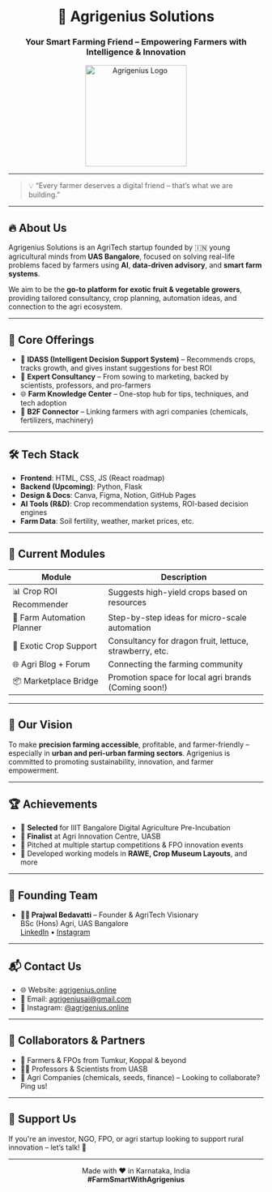 <h1 align="center">🌾 Agrigenius Solutions</h1>
<h3 align="center">Your Smart Farming Friend – Empowering Farmers with Intelligence & Innovation</h3>

<p align="center">
  <img src="https://agrigenius.online/prajwal.png" alt="Agrigenius Logo" width="200"/>
</p>

---

> 💡 “Every farmer deserves a digital friend – that’s what we are building.”

---

## 🔥 About Us

Agrigenius Solutions is an AgriTech startup founded by 🇮🇳 young agricultural minds from **UAS Bangalore**, focused on solving real-life problems faced by farmers using **AI**, **data-driven advisory**, and **smart farm systems**.

We aim to be the **go-to platform for exotic fruit & vegetable growers**, providing tailored consultancy, crop planning, automation ideas, and connection to the agri ecosystem.

---

## 🌟 Core Offerings

- 📱 **IDASS (Intelligent Decision Support System)** – Recommends crops, tracks growth, and gives instant suggestions for best ROI
- 🧠 **Expert Consultancy** – From sowing to marketing, backed by scientists, professors, and pro-farmers
- 🌐 **Farm Knowledge Center** – One-stop hub for tips, techniques, and tech adoption
- 🤝 **B2F Connector** – Linking farmers with agri companies (chemicals, fertilizers, machinery)

---

## 🛠 Tech Stack

- **Frontend**: HTML, CSS, JS (React roadmap)
- **Backend (Upcoming)**: Python, Flask
- **Design & Docs**: Canva, Figma, Notion, GitHub Pages
- **AI Tools (R&D)**: Crop recommendation systems, ROI-based decision engines
- **Farm Data**: Soil fertility, weather, market prices, etc.

---

## 🧪 Current Modules

| Module | Description |
|--------|-------------|
| 📊 Crop ROI Recommender | Suggests high-yield crops based on resources |
| 🚜 Farm Automation Planner | Step-by-step ideas for micro-scale automation |
| 🌱 Exotic Crop Support | Consultancy for dragon fruit, lettuce, strawberry, etc. |
| 🌐 Agri Blog + Forum | Connecting the farming community |
| 📦 Marketplace Bridge | Promotion space for local agri brands (Coming soon!) |

---

## 🎯 Our Vision

To make **precision farming accessible**, profitable, and farmer-friendly – especially in **urban and peri-urban farming sectors**. Agrigenius is committed to promoting sustainability, innovation, and farmer empowerment.

---

## 🏆 Achievements

- 🏅 **Selected** for IIIT Bangalore Digital Agriculture Pre-Incubation
- 🌱 **Finalist** at Agri Innovation Centre, UASB
- 🎤 Pitched at multiple startup competitions & FPO innovation events
- 🚀 Developed working models in **RAWE, Crop Museum Layouts**, and more

---

## 👥 Founding Team

- **👨‍🌾 Prajwal Bedavatti** – Founder & AgriTech Visionary  
  BSc (Hons) Agri, UAS Bangalore  
  [LinkedIn](https://linkedin.com/in/prajwalworld) • [Instagram](https://instagram.com/agrigenius.online)

---

## 📬 Contact Us

- 🌐 Website: [agrigenius.online](https://agrigenius.online)
- 📧 Email: agrigeniusai@gmail.com
- 📸 Instagram: [@agrigenius.online](https://instagram.com/agrigeniusonline)

---

## 🤝 Collaborators & Partners

- 🌾 Farmers & FPOs from Tumkur, Koppal & beyond  
- 🧑‍🔬 Professors & Scientists from UASB  
- 💼 Agri Companies (chemicals, seeds, finance) – Looking to collaborate? Ping us!

---

## 🙌 Support Us

If you're an investor, NGO, FPO, or agri startup looking to support rural innovation – let’s talk! 🤝

---

<p align="center">
  Made with ❤️ in Karnataka, India <br>
  <strong>#FarmSmartWithAgrigenius</strong>
</p>
